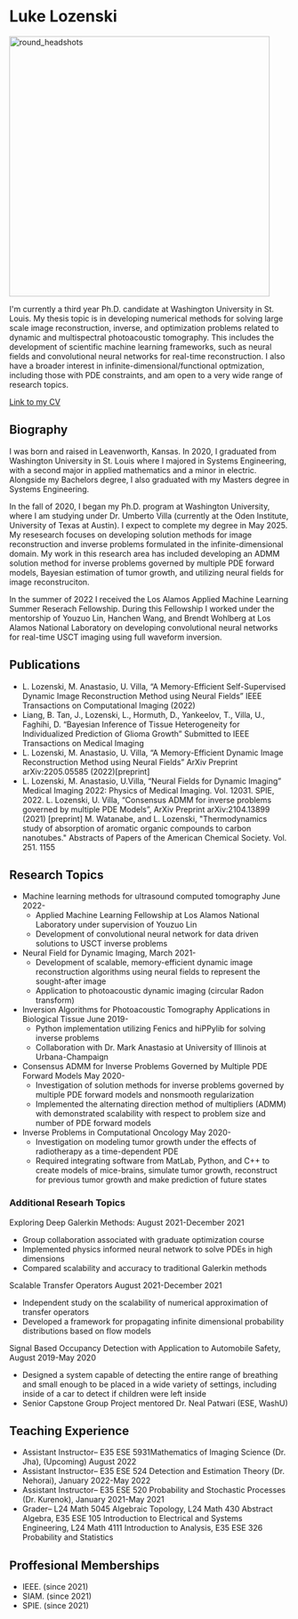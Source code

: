 # Luke Lozenski

<img width="468" alt="round_headshots" src="https://user-images.githubusercontent.com/31415312/184555797-e85f70fd-3b75-47bc-91f9-a87d695f79b3.png">



I'm currently a third year Ph.D. candidate at Washington University in St. Louis. My thesis topic is in developing numerical methods for solving large scale image reconstruction, inverse, and optimization problems related to dynamic and multispectral photoacoustic tomography. This includes the development of scientific machine learning frameworks, such as neural fields and convolutional neural networks for real-time reconstruction. I also have a broader interest in infinite-dimensional/functional optmization, including those with PDE constraints, and am open to a very wide range of research topics.

[Link to my CV](https://github.com/ljlozenski/LozenskiResearch/files/9334796/Lozenski_CV.pdf)


## Biography

I was born and raised in Leavenworth, Kansas. In 2020, I graduated from Washington University in St. Louis where I majored in Systems Engineering, with a second major in applied mathematics and a minor in electric. Alongside my Bachelors degree, I also graduated with my Masters degree in Systems Engineering. 

In the fall of 2020, I began my Ph.D. program at Washington University, where I am studying under Dr. Umberto Villa (currently at the Oden Institute, University of Texas at Austin). I expect to complete my degree in May 2025. My resesearch focuses on developing solution methods for image reconstruction and inverse problems formulated in the infinite-dimensional domain. My work in this research area has included developing an ADMM solution method for inverse problems governed by multiple PDE forward models, Bayesian estimation of tumor growth, and utilizing neural fields for image reconstruciton. 

In the summer of 2022 I received the Los Alamos Applied Machine Learning Summer Reserach Fellowship. During this Fellowship I worked under the mentorship of Youzuo Lin, Hanchen Wang, and Brendt Wohlberg at Los Alamos National Laboratory on developing convolutional neural networks for real-time USCT imaging using full waveform inversion. 

## Publications

* L. Lozenski, M. Anastasio, U. Villa, “A Memory-Efficient Self-Supervised Dynamic Image Reconstruction Method using Neural Fields” IEEE Transactions on Computational Imaging (2022)
* Liang, B. Tan, J., Lozenski, L., Hormuth, D., Yankeelov, T., Villa, U., Faghihi, D. “Bayesian Inference of Tissue Heterogeneity for Individualized Prediction of Glioma Growth”  Submitted to IEEE Transactions on Medical Imaging
* L. Lozenski, M. Anastasio, U. Villa, “A Memory-Efficient Dynamic Image Reconstruction Method using Neural Fields” ArXiv Preprint arXiv:2205.05585 (2022)[preprint]
* L. Lozenski, M. Anastasio, U.Villa, “Neural Fields for Dynamic Imaging” Medical Imaging 2022: Physics of Medical Imaging. Vol. 12031. SPIE, 2022.
L. Lozenski, U. Villa, “Consensus ADMM for inverse problems governed by multiple PDE Models”, ArXiv Preprint arXiv:2104.13899 (2021) [preprint]
M. Watanabe, and L. Lozenski, "Thermodynamics study of absorption of aromatic organic compounds to carbon nanotubes." Abstracts of Papers of the American Chemical Society. Vol. 251. 1155 

## Research Topics

* Machine learning methods for ultrasound computed tomography  June 2022-
    * Applied Machine Learning Fellowship at Los Alamos National Laboratory under supervision of Youzuo Lin
    * Development of convolutional neural network for data driven solutions to USCT inverse problems
* Neural Field for Dynamic Imaging, March 2021-
    * Development of scalable, memory-efficient dynamic image reconstruction algorithms using neural fields to represent the sought-after image 
    * Application to photoacoustic dynamic imaging (circular Radon transform)
* Inversion Algorithms for Photoacoustic Tomography Applications in Biological Tissue  June 2019-
    * Python implementation utilizing Fenics and hiPPylib for solving inverse problems
    * Collaboration with Dr. Mark Anastasio at University of Illinois at Urbana-Champaign
* Consensus ADMM for Inverse Problems Governed by Multiple PDE Forward Models  	May 2020-
    * Investigation of solution methods for inverse problems governed by multiple PDE forward models and nonsmooth regularization
    * Implemented the alternating direction method of multipliers (ADMM) with demonstrated scalability with respect to problem size and number of PDE forward models
* Inverse Problems in Computational Oncology 						May 2020- 
    * Investigation on modeling tumor growth under the effects of radiotherapy as a time-dependent PDE 
    * Required integrating software from MatLab, Python, and C++ to create models of mice-brains, simulate tumor growth, reconstruct for previous tumor growth and make prediction of future states

### Additional Researh Topics

Exploring Deep Galerkin Methods: 						     August 2021-December 2021
* Group collaboration associated with graduate optimization course
* Implemented physics informed neural network to solve PDEs in high dimensions
* Compared scalability and accuracy to traditional Galerkin methods 

Scalable Transfer Operators							      August 2021-December 2021
* Independent study on the scalability of numerical approximation of transfer operators
* Developed a framework for propagating infinite dimensional probability distributions based on flow models

Signal Based Occupancy Detection with Application to Automobile Safety, 	      August 2019-May 2020
* Designed a system capable of detecting the entire range of breathing and small enough to be placed in a wide variety of settings, including inside of a car to detect if children were left inside
* Senior Capstone Group Project mentored Dr. Neal Patwari (ESE, WashU)



## Teaching Experience 
* Assistant Instructor– E35 ESE 5931Mathematics of Imaging Science (Dr. Jha), (Upcoming) August 2022
* Assistant Instructor– E35 ESE 524 Detection and Estimation Theory (Dr. Nehorai), January 2022-May 2022
* Assistant Instructor– E35 ESE 520 Probability and Stochastic Processes (Dr. Kurenok), January 2021-May 2021
* Grader– L24 Math 5045 Algebraic Topology,  L24 Math 430 Abstract Algebra, E35 ESE 105 Introduction to Electrical and Systems Engineering, L24 Math 4111 Introduction to Analysis, E35 ESE 326 Probability and Statistics

## Proffesional Memberships
* IEEE. (since 2021)
* SIAM. (since 2021)
* SPIE.   (since 2021)



 



